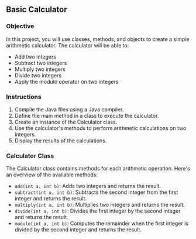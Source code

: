 ## Basic Calculator

### Objective

In this project, you will use classes, methods, and objects to create a simple arithmetic calculator. The calculator will be able to:

- Add two integers
- Subtract two integers
- Multiply two integers
- Divide two integers
- Apply the modulo operator on two integers

### Instructions

1. Compile the Java files using a Java compiler.
2. Define the main method in a class to execute the calculator.
3. Create an instance of the Calculator class.
4. Use the calculator's methods to perform arithmetic calculations on two integers.
5. Display the results of the calculations.

### Calculator Class

The Calculator class contains methods for each arithmetic operation. Here's an overview of the available methods:

- `add(int a, int b)`: Adds two integers and returns the result.
- `subtract(int a, int b)`: Subtracts the second integer from the first integer and returns the result.
- `multiply(int a, int b)`: Multiplies two integers and returns the result.
- `divide(int a, int b)`: Divides the first integer by the second integer and returns the result.
- `modulo(int a, int b)`: Computes the remainder when the first integer is divided by the second integer and returns the result.

